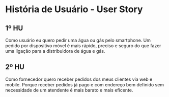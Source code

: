 # História de Usuário - User Story

## 1º HU
Como usuário eu quero pedir uma água ou gás pelo smartphone.
Um pedido por dispositivo móvel é mais rápido, preciso e seguro do que fazer uma ligação para a distribuidora de água e gás.
## 2º HU
Como fornecedor quero receber pedidos dos meus clientes via web e mobile.
Porque receber pedidos já pago e com endereço bem definido sem necessidade de um atendente é mais barato e mais eficente.